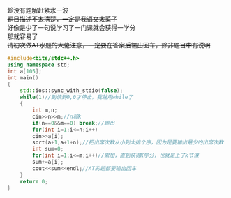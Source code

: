 趁没有题解赶紧水一波   
~~题目描述不太清楚，一定是我语文太菜了~~  
好像是少了一句说学习了一门课就会获得一学分  
那就容易了  
~~请初次做AT水题的大佬注意，一定要在答案后输出回车，除非题目中有说明~~

```cpp
#include<bits/stdc++.h>
using namespace std;
int a[105];
int main()
{
	std::ios::sync_with_stdio(false);
	while(1)//到读到0,0才停止，我就用while了
	{	
		int m,n;
		cin>>n>>m;//n和k
		if(n==0&&m==0) break;//跳出
		for(int i=1;i<=n;i++)
		cin>>a[i];
		sort(a+1,a+1+n);//把出席次数从小到大排个序，因为是要输出最少的出席次数
		int sum=0;
		for(int i=1;i<=m;i++)//累加，直到获得K学分，也就是上了k节课
		sum+=a[i];
		cout<<sum<<endl;//AT的题都要输出回车
	}
	return 0;
}

```